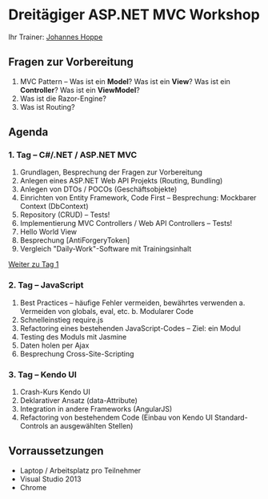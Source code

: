 # Dreitägiger ASP.NET MVC Workshop
Ihr Trainer: [Johannes Hoppe](http://www.haushoppe-its.de)

## Fragen zur Vorbereitung

1. MVC Pattern – Was ist ein **Model**? Was ist ein **View**? Was ist ein **Controller**? Was ist ein **ViewModel**?
2. Was ist die Razor-Engine?
3. Was ist Routing?

## Agenda

### 1. Tag – C#/.NET / ASP.NET MVC
1. Grundlagen, Besprechung der Fragen zur Vorbereitung
2. Anlegen eines ASP.NET Web API Projekts (Routing, Bundling)
3. Anlegen von DTOs / POCOs (Geschäftsobjekte)
4. Einrichten von Entity Framework, Code First – Besprechung: Mockbarer Context (DbContext)
5. Repository (CRUD) – Tests!
6. Implementierung MVC Controllers / Web API Controllers – Tests!
7. Hello World View
8. Besprechung [AntiForgeryToken]
9. Vergleich "Daily-Work"-Software mit Trainingsinhalt

[Weiter zu Tag 1](Tag_1.html)


### 2. Tag – JavaScript
1. Best Practices – häufige Fehler vermeiden, bewährtes verwenden
    a. Vermeiden von globals, eval, etc. 
    b. Modularer Code
2. Schnelleinstieg require.js
3. Refactoring eines bestehenden JavaScript-Codes – Ziel: ein Modul
4. Testing des Moduls mit Jasmine
5. Daten holen per Ajax
6. Besprechung Cross-Site-Scripting


### 3. Tag – Kendo UI
1. Crash-Kurs Kendo UI
2. Deklarativer Ansatz (data-Attribute)
3. Integration in andere Frameworks (AngularJS)
3. Refactoring von bestehendem Code (Einbau von Kendo UI Standard-Controls an ausgewählten Stellen)

## Vorraussetzungen

- Laptop / Arbeitsplatz pro Teilnehmer
- Visual Studio 2013
- Chrome